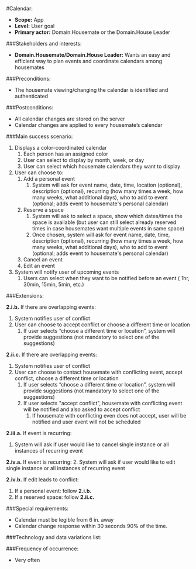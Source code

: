 #Calendar:
+ **Scope:** App
+ **Level:** User goal
+ **Primary actor:** Domain.Housemate or the Domain.House Leader

###Stakeholders and interests:
+ **Domain.Housemate/Domain.House Leader:** Wants an easy and efficient way to plan events and coordinate calendars among housemates

###Preconditions:
+ The housemate viewing/changing the calendar is identified and authenticated

###Postconditions:
+ All calendar changes are stored on the server
+ Calendar changes are applied to every housemate’s calendar

###Main success scenario:
1. Displays a color-coordinated calendar
    1. Each person has an assigned color
    2. User can select to display by month, week, or day
    3. User can select which housemate calendars they want to display
2. User can choose to:
    1. Add a personal event
        1. System will ask for event name, date, time, location (optional), description (optional), recurring (how many times a week, how many weeks, what additional days), who to add to event (optional; adds event to housemate's personal calendar)
    2. Reserve a space
        1. System will ask to select a space, show which dates/times the space is available (but user can still select already reserved times in case housemates want multiple events in same space)
        2. Once chosen, system will ask for event name, date, time, description (optional), recurring (how many times a week, how many weeks, what additional days), who to add to event (optional; adds event to housemate's personal calendar)
    3. Cancel an event
    4. Edit an event
3. System will notify user of upcoming events
    1. Users can select when they want to be notified before an event ( 1hr, 30min, 15min, 5min, etc.)

###Extensions:

**2.i.b.** If there are overlapping events:
1. System notifies user of conflict
2. User can choose to accept conflict or choose a different time or location
    1. If user selects “choose a different time or location”, system will provide suggestions (not mandatory to select one of the suggestions)

**2.ii.c.** If there are overlapping events:
1. System notifies user of conflict
2. User can choose to contact housemate with conflicting event, accept conflict, choose a different time or location
    1. If user selects “choose a different time or location”, system will provide suggestions (not mandatory to select one of the suggestions)
    2. If user selects "accept conflict", housemate with conflicting event will be notified and also asked to accept conflict
        1. If housemate with conflicting even does not accept, user will be notified and user event will not be scheduled

**2.iii.a.** If event is recurring:
1. System will ask if user would like to cancel single instance or all
   instances of recurring event

**2.iv.a.** If event is recurring:
2. System will ask if user would like to edit single instance or all instances
   of recurring event

**2.iv.b.** If edit leads to conflict:
1. If a personal event: follow **2.i.b.**
2. If a reserved space: follow **2.ii.c.**

###Special requirements:
+ Calendar must be legible from 6 in. away
+ Calendar change response within 30 seconds 90% of the time.

###Technology and data variations list:

###Frequency of occurrence:
+ Very often
